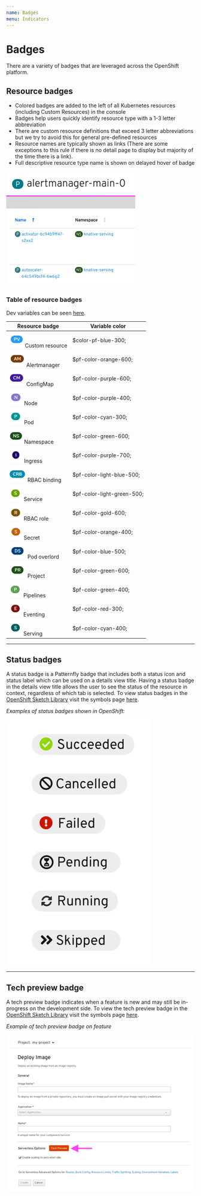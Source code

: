```yaml
---
name: Badges
menu: Indicators
---
```


# Badges

There are a variety of badges that are leveraged across the OpenShift platform.



## Resource badges

+ Colored badges are added to the left of all Kubernetes resources (including Custom Resources) in the console
+ Badges help users quickly identify resource type with a 1-3 letter abbreviation
+ There are custom resource definitions that exceed 3 letter abbreviations but we try to avoid this for general pre-defined resources
+ Resource names are typically shown as links (There are some exceptions to this rule if there is no detail page to display but majority of the time there is a link).
+ Full descriptive resource type name is shown on delayed hover of badge

![resource badge](../images/indicators-resource.png)

### Table of resource badges

Dev variables can be seen [here](https://github.com/openshift/console/blob/8334a4b7249674b46b8ed7ef3034dc2e230ce122/frontend/public/style/_vars.scss).

|  Resource badge |  Variable color |
|---|---|
|  ![custom resource](../images/custom-resource.png)Custom resource| $color-pf-blue-300;  |
| ![Alertmanager](../images/Alertmanager.png) Alertmanager | $pf-color-orange-600;|
| ![ConfigMap](../images/ConfigMap.png)  ConfigMap | $pf-color-purple-600; |
| ![Node](../images/Node.png) Node  | $pf-color-purple-400;  |
| ![Pod](../images/Pod.png) Pod  | $pf-color-cyan-300;  |
| ![Namespace](../images/Namespace.png) Namespace  | $pf-color-green-600;  |
|  ![Ingress](../images/Ingress.png) Ingress |  $pf-color-purple-700;   |
|  ![RBAC binding](../images/RBAC-binding.png) RBAC binding | $pf-color-light-blue-500;  |
|  ![Service](../images/Service.png) Service |   $pf-color-light-green-500; |
|  ![RBAC role](../images/RBAC-role.png) RBAC role | $pf-color-gold-600;  |
| ![Secret](../images/Secret.png) Secret  |   $pf-color-orange-400;  |
| ![Pod overload](../images/pod-overlord.png) Pod overlord  |  $pf-color-blue-500; |
| ![Project](../images/Project.png) Project  |   $pf-color-green-600;|
| ![Pipelines](../images/Pipelines.png) Pipelines  | $pf-color-green-400;  |
| ![Eventing](../images/Eventing.png) Eventing  |  $pf-color-red-300; |
| ![Serving](../images/Serving.png) Serving     | $pf-color-cyan-400;|


---

## Status badges

A status badge is a Patternfly badge that includes both a status icon and status label which can be used on a details view title.  Having a status badge in the details view title allows the user to see the status of the resource in context, regardless of which tab is selected.
To view status badges in the [OpenShift Sketch Library](https://sketch.cloud/s/mwdww) visit the symbols page [here](https://sketch.cloud/s/mwdww/p/symbols).


*Examples of status badges shown in OpenShift:*

![status badges](../images/indicators-statusbadges.png)

---

## Tech preview badge

A tech preview badge indicates when a feature is new and may still be in-progress on the development side. To view the tech preview badge in the [OpenShift Sketch Library](https://sketch.cloud/s/mwdww) visit the symbols page [here](https://sketch.cloud/s/mwdww/p/symbols).


*Example of tech preview badge on feature*

![tech preview badges](../images/indicators-techpreview.png)
